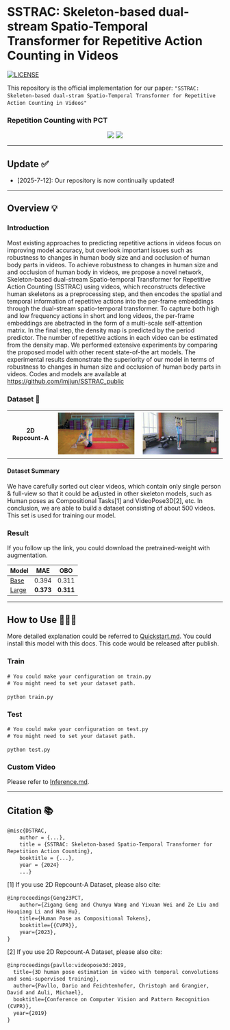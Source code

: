 # SSTRAC: Skeleton-based dual-stream Spatio-Temporal Transformer for Repetitive Action Counting in Videos
[![LICENSE](https://img.shields.io/badge/license-Anti%20996-blue.svg)](https://github.com/996icu/996.ICU/blob/master/LICENSE)

This repository is the official implementation for our paper: ` "SSTRAC: Skeleton-based dual-stram Spatio-Temporal Transformer for Repetitive Action Counting in Videos" `

### Repetition Counting with PCT
<p align="center">
    <img src="lib/src/demo1.gif", width="150">
    <img src="lib/src/demo2.gif", width="400">
</p>


---
## Update ✅

- [2025-7-12]: Our repository is now continually updated!
---
## Overview 💡

### Introduction 

Most existing approaches to predicting repetitive actions in videos focus on improving model accuracy, but overlook important issues such as robustness to changes in human body size and and occlusion of human body parts in videos. To achieve robustness to changes in human size and and occlusion of human body in videos, we propose a novel network, Skeleton-based dual-stream Spatio-temporal Transformer for Repetitive Action Counting (SSTRAC) using videos, which reconstructs defective human skeletons as a preprocessing step, and then encodes the spatial and temporal information of repetitive actions into the per-frame embeddings through the dual-stream spatio-temporal transformer. To capture both high and low frequency actions in short and long videos, the per-frame embeddings are abstracted in the form of a multi-scale self-attention matrix. In the final step, the density map is predicted by the period predictor. The number of repetitive actions in each video can be estimated from the density map. We performed extensive experiments by comparing the proposed model with other recent state-of-the art models. The experimental results demonstrate the superiority of our model in terms of robustness to changes in human size and occlusion of human body parts in videos. Codes and models are available at https://github.com/imjjun/SSTRAC_public


### Dataset 💽

<table rule='none' align = 'center'>
    <tr>
        <td>
            <center>
                <strong>2D Repcount-A</strong>
            </center>
        </td>
        <td>
            <center>
                <img src='lib/src/demo3.gif' width = 300>
            </center>
        </td>
        <td>
            <center>
                <img src='lib/src/demo4.gif' width = 300>
            </center>
        </td>
    </tr>
</table>

#### Dataset Summary

We have carefully sorted out clear videos, which contain only single person & full-view so that it could be adjusted in other skeleton models, such as Human poses as Compositional Tasks[1] and VideoPose3D[2], etc. In conclusion, we are able to build a dataset consisting of about 500 videos. This set is used for training our model.

### Result

If you follow up the link, you could download the pretrained-weight with augmentation. 

|Model|MAE|OBO|
|------|:---:|:---:|
|[Base](https://drive.google.com/file/d/1otbdk9Rz1VbJcUvaYaXx8DHLWPGyNUT7/view?usp=sharing)|0.394|0.311|
|[Large](https://drive.google.com/file/d/1CgaJOLevghtapPui3vTn9r4i9DKG8hMY/view?usp=drive_link)|**0.373**|**0.311**|

---
## How to Use 🙋🏻‍♂️

More detailed explanation could be referred to [Quickstart.md](./docs/Quickstart.md). You could install this model with this docs. This code would be released after publish.

### Train

```
# You could make your configuration on train.py
# You might need to set your dataset path.

python train.py
```

### Test
```
# You could make your configuration on test.py
# You might need to set your dataset path.

python test.py
```

### Custom Video

Please refer to [Inference.md](./docs/Inference.md).

---
## Citation 📚

```
@misc{DSTRAC,
	author = {...},
	title = {SSTRAC: Skeleton-based Spatio-Temporal Transformer for Repetition Action Counting},
	booktitle = {...},
	year = {2024}
    ...}
```
[1] If you use 2D Repcount-A Dataset, please also cite:
```
@inproceedings{Geng23PCT,
	author={Zigang Geng and Chunyu Wang and Yixuan Wei and Ze Liu and Houqiang Li and Han Hu},
	title={Human Pose as Compositional Tokens},
	booktitle={{CVPR}},
	year={2023}, 
}
```
[2] If you use 2D Repcount-A Dataset, please also cite:
```
@inproceedings{pavllo:videopose3d:2019,
  title={3D human pose estimation in video with temporal convolutions and semi-supervised training},
  author={Pavllo, Dario and Feichtenhofer, Christoph and Grangier, David and Auli, Michael},
  booktitle={Conference on Computer Vision and Pattern Recognition (CVPR)},
  year={2019}
}
```
